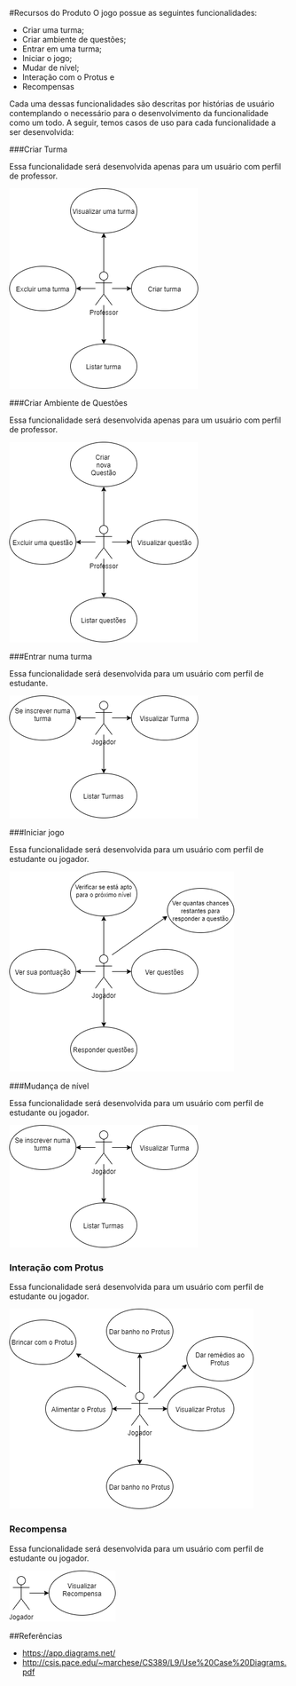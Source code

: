 #Recursos do Produto
O jogo possue as seguintes funcionalidades:
- Criar uma turma; 
- Criar ambiente de questões; 
- Entrar em uma turma; 
- Iniciar o jogo;
- Mudar de nível; 
- Interação com o Protus e 
- Recompensas

Cada uma dessas funcionalidades são descritas por histórias de usuário contemplando o necessário 
para o desenvolvimento da funcionalidade como um todo. 
A seguir, temos casos de uso para cada funcionalidade a ser desenvolvida:

###Criar Turma

Essa funcionalidade será desenvolvida apenas para um usuário com perfil de professor.

![criarturma](./img/criar-turma.png)

###Criar Ambiente de Questões

Essa funcionalidade será desenvolvida apenas para um usuário com perfil de professor.

![questoes](./img/questoes.png)

###Entrar numa turma

Essa funcionalidade será desenvolvida para um usuário com perfil de estudante.

![turma](./img/entrar-turma.png)

###Iniciar jogo

Essa funcionalidade será desenvolvida para um usuário com perfil de estudante ou jogador.

![inicio](./img/iniciar-jogo.png)

###Mudança de nível

Essa funcionalidade será desenvolvida para um usuário com perfil de estudante ou jogador.

![turma](./img/entrar-turma.png)

### Interação com Protus

Essa funcionalidade será desenvolvida para um usuário com perfil de estudante ou jogador.

![protus](./img/protus.png)

### Recompensa

Essa funcionalidade será desenvolvida para um usuário com perfil de estudante ou jogador.

![protus](./img/recompensa.png)

##Referências 
- https://app.diagrams.net/
- http://csis.pace.edu/~marchese/CS389/L9/Use%20Case%20Diagrams.pdf
